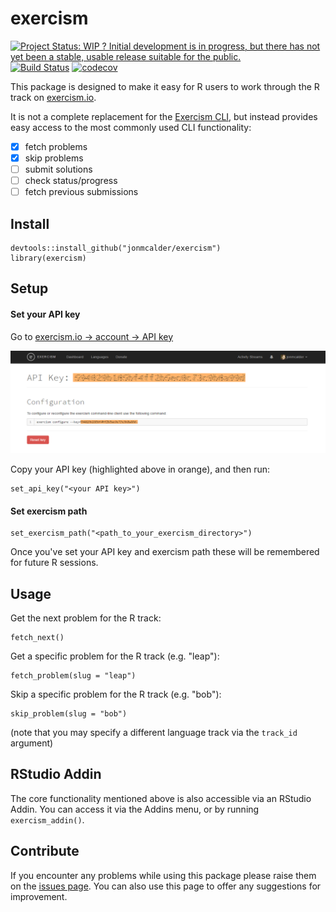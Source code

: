 <!-- README.md is generated from README.Rmd. Please edit that file -->
exercism
========

[![Project Status: WIP ? Initial development is in progress, but there has not yet been a stable, usable release suitable for the public.](http://www.repostatus.org/badges/latest/wip.svg)](http://www.repostatus.org/#wip) [![Build Status](https://travis-ci.org/jonmcalder/exercism.svg?branch=master)](https://travis-ci.org/jonmcalder/exercism) [![codecov](https://codecov.io/gh/jonmcalder/exercism/branch/master/graph/badge.svg)](https://codecov.io/gh/jonmcalder/exercism)

This package is designed to make it easy for R users to work through the R track on [exercism.io](http://exercism.io).

It is not a complete replacement for the [Exercism CLI](http://exercism.io/clients/cli), but instead provides easy access to the most commonly used CLI functionality:

-   [x] fetch problems
-   [x] skip problems
-   [ ] submit solutions
-   [ ] check status/progress
-   [ ] fetch previous submissions

Install
-------

    devtools::install_github("jonmcalder/exercism")
    library(exercism)

Setup
-----

#### Set your API key

Go to [exercism.io -&gt; account -&gt; API key](http://exercism.io/account/key)

<img src="man/figures/api_key.png" />

Copy your API key (highlighted above in orange), and then run:

    set_api_key("<your API key>")

#### Set exercism path

    set_exercism_path("<path_to_your_exercism_directory>")

Once you've set your API key and exercism path these will be remembered for future R sessions.

Usage
-----

Get the next problem for the R track:

    fetch_next()

Get a specific problem for the R track (e.g. "leap"):

    fetch_problem(slug = "leap")

Skip a specific problem for the R track (e.g. "bob"):

    skip_problem(slug = "bob")

(note that you may specify a different language track via the `track_id` argument)

RStudio Addin
-------------

The core functionality mentioned above is also accessible via an RStudio Addin. You can access it via the Addins menu, or by running `exercism_addin()`.

Contribute
----------

If you encounter any problems while using this package please raise them on the [issues page](https://github.com/jonmcalder/exercism/issues). You can also use this page to offer any suggestions for improvement.
